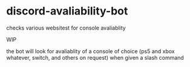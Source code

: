# discord-avaliability-bot
 checks various websitest for console avaliablity
 
WIP

the bot will look for avaliablity of a console of choice (ps5 and xbox whatever, switch, and others on request) when given a slash command
